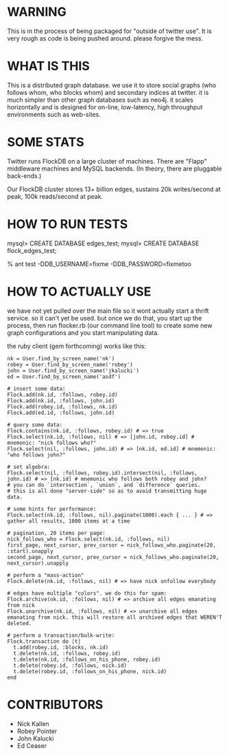 # WARNING

This is in the process of being packaged for "outside of twitter use". It is very rough as code is being pushed around. please forgive the mess.

# WHAT IS THIS

This is a distributed graph database. we use it to store social graphs (who follows whom, who blocks whom) and secondary indices at twitter. it is much simpler than other graph databases such as neo4j. it scales horizontally and is designed for on-line, low-latency, high throughput environments such as web-sites.

# SOME STATS

Twitter runs FlockDB on a large cluster of machines. There are "Flapp" middleware machines and MySQL backends. (In theory, there are pluggable back-ends.)

Our FlockDB cluster stores 13+ billion edges, sustains 20k writes/second at peak, 100k reads/second at peak.

# HOW TO RUN TESTS

mysql> CREATE DATABASE edges_test;
mysql> CREATE DATABASE flock_edges_test;

% ant test -DDB_USERNAME=fixme -DDB_PASSWORD=fixmetoo

# HOW TO ACTUALLY USE

we have not yet pulled over the main file so it wont actually start a thrift service. so it can't yet be used.
but once we do that, you start up the process, then run flocker.rb (our command line tool) to create some new graph configurations and you start manipulating data.

the ruby client (gem forthcoming) works like this:

    nk = User.find_by_screen_name('nk')
    robey = User.find_by_screen_name('robey')
    john = User.find_by_screen_name('jkalucki')
    ed = User.find_by_screen_name('asdf')

    # insert some data:
    Flock.add(nk.id, :follows, robey.id)
    Flock.add(nk.id, :follows, john.id)
    Flock.add(robey.id, :follows, nk.id)
    Flock.add(ed.id, :follows, john.id)

    # query some data:
    Flock.contains(nk.id, :follows, robey.id) # => true
    Flock.select(nk.id, :follows, nil) # => [john.id, robey.id] # mnemonic: "nick follows who?"
    Flock.select(nil, :follows, john.id) # => [nk.id, ed.id] # mnemonic: "who follows john?"

    # set algebra:
    Flock.select(nil, :follows, robey.id).intersect(nil, :follows, john.id) # => [nk.id] # mnemonic who follows both robey and john?
    # you can do `intersection`, `union`, and `difference` queries.
    # this is all done "server-side" so as to avoid transmitting huge data.

    # some hints for performance:
    Flock.select(nk.id, :follows, nil).paginate(1000).each { ... } # => gather all results, 1000 items at a time

    # pagination, 20 items per page:
    nick_follows_who = Flock.select(nk.id, :follows, nil)
    first_page, next_cursor, prev_cursor = nick_follows_who.paginate(20, :start).unapply
    second_page, next_cursor, prev_cursor = nick_follows_who.paginate(20, next_cursor).unapply

    # perform a "mass-action"
    Flock.delete(nk.id, :follows, nil) # => have nick unfollow everybody

    # edges have multiple "colors". we do this for spam:
    Flock.archive(nk.id, :follows, nil) # => archive all edges emanating from nick
    Flock.unarchive(nk.id, :follows, nil) # => unarchive all edges emanating from nick. this will restore all archived edges that WEREN'T deleted.

    # perform a transaction/bulk-write:
    Flock.transaction do |t|
      t.add(robey.id, :blocks, nk.id)
      t.delete(nk.id, :follows, robey.id)
      t.delete(nk.id, :follows_on_his_phone, robey.id)
      t.delete(robey.id, :follows, nick.id)
      t.delete(robey.id, :follows_on_his_phone, nick.id)
    end

# CONTRIBUTORS

* Nick Kallen
* Robey Pointer
* John Kalucki
* Ed Ceaser